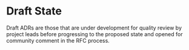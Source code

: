 # Draft State

Draft ADRs are those that are under development for quality review by project leads before progressing to the proposed state and opened for community comment in the RFC process.
